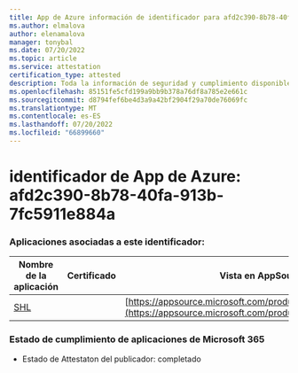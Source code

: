 ```yaml
---
title: App de Azure información de identificador para afd2c390-8b78-40fa-913b-7fc5911e884a
ms.author: elmalova
author: elenamalova
manager: tonybal
ms.date: 07/20/2022
ms.topic: article
ms.service: attestation
certification_type: attested
description: Toda la información de seguridad y cumplimiento disponible para afd2c390-8b78-40fa-913b-7fc5911e884a.
ms.openlocfilehash: 85151fe5cfd199a9bb9b378a76df8a785e2e661c
ms.sourcegitcommit: d8794fef6be4d3a9a42bf2904f29a70de76069fc
ms.translationtype: MT
ms.contentlocale: es-ES
ms.lasthandoff: 07/20/2022
ms.locfileid: "66899660"
---
```

# <a name="azure-app-id-afd2c390-8b78-40fa-913b-7fc5911e884a"></a>identificador de App de Azure: afd2c390-8b78-40fa-913b-7fc5911e884a


### <a name="apps-associated-with-this-id"></a>Aplicaciones asociadas a este identificador:
| **Nombre de la aplicación** | **Certificado** | **Vista en AppSource** |
|--------------|---------------|-----------------------|
| [SHL](../forward/WA200002887.md) |  | [https://appsource.microsoft.com/product/office/WA200002887](https://appsource.microsoft.com/product/office/WA200002887) |

### <a name="microsoft-365-app-compliance-status"></a>Estado de cumplimiento de aplicaciones de Microsoft 365
- Estado de Attestaton del publicador: completado
